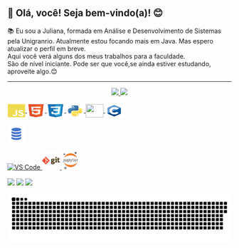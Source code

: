 ## 👋  Olá, você! Seja bem-vindo(a)! 😊
📚 Eu sou a Juliana, formada em Análise e Desenvolvimento de Sistemas pela Unigranrio. Atualmente estou focando mais em Java. Mas espero atualizar o perfil em breve. <br>
Aqui você verá alguns dos meus trabalhos para a faculdade. <br> São de nível iniciante. Pode ser que você,se ainda estiver estudando, aproveite algo.😊 <br>
<hr>
<div align="center">
  <a href="https://github.com/JulianaFe21">
  <img height="180em" src="https://github-readme-stats.vercel.app/api?username=julianafe21&show_icons=true&theme=dracula&include_all_commits=true&count_private=true"/>
  <img height="180em" src="https://github-readme-stats.vercel.app/api/top-langs/?username=julianafe21&layout=compact&langs_count=7&theme=dracula"/>
</div>
<div style="display: inline_block"><br>
  <img align="center" alt="Rafa-Js" height="30" width="40" src="https://raw.githubusercontent.com/devicons/devicon/master/icons/javascript/javascript-plain.svg">
  <img align="center" alt="Rafa-HTML" height="30" width="40" src="https://raw.githubusercontent.com/devicons/devicon/master/icons/html5/html5-original.svg">
  <img align="center" alt="Rafa-CSS" height="30" width="40" src="https://raw.githubusercontent.com/devicons/devicon/master/icons/css3/css3-original.svg">
  <img align="center" alt="Rafa-Python" height="30" width="40" src="https://raw.githubusercontent.com/devicons/devicon/master/icons/python/python-original.svg">
  <img align="center" height="30" width="40" src= img src="https://img.icons8.com/color/48/000000/java-coffee-cup-logo--v1.png"/>


  <img align="center" alt="C" height="30" width="40" src="https://raw.githubusercontent.com/github/explore/master/topics/c/c.png">
</div>
  <div style="display: inline_block"><br>
    <img title="SQL" alt="SQL" width="40px" src="https://raw.githubusercontent.com/github/explore/master/topics/sql/sql.png"> 
</div>
  
  <div style= "display: inline_block"><br>
    <img title="VS Code" alt="VS Code" width="40px" src="https://img.icons8.com/fluent/48/000000/visual-studio-code-2019.png">
    <img title="git" alt="git" width="40px" src="https://raw.githubusercontent.com/github/explore/master/topics/git/git.png">
    <img title="Jupyter Notebook" alt="Jupyter" width="40px" src="https://raw.githubusercontent.com/github/explore/master/topics/jupyter-notebook/jupyter-notebook.png">
  </div>
 <br>
<div> 
    <a href="https://www.instagram.com/julyanaevangelista/" target="_blank"><img src="https://img.shields.io/badge/-Instagram-%23E4405F?style=for-the-badge&logo=instagram&logoColor=white" target="_blank"></a>
  <a href = "mailto:julyanafe@gmail.com"><img src="https://img.shields.io/badge/-Gmail-%23333?style=for-the-badge&logo=gmail&logoColor=white" target="_blank"></a>
  <a href="https://www.linkedin.com/in/juliana-ferreira-ba2081120/" target="_blank"><img src="https://img.shields.io/badge/-LinkedIn-%230077B5?style=for-the-badge&logo=linkedin&logoColor=white" target="_blank"></a> 
 
  ![Snake animation](https://github.com/julianafe21/julianafe21/blob/output/github-contribution-grid-snake.svg)
 
</div>
